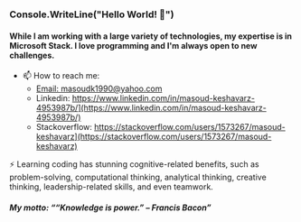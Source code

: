 ### Console.WriteLine("Hello World! 👋")

#### While I am working with a large variety of technologies, my expertise is in Microsoft Stack. I love programming and I'm always open to new challenges.

* 📫 How to reach me:
  * [Email: masoudk1990@yahoo.com](mailto:masoudk1990@yahoo.com)
  * Linkedin: https://www.linkedin.com/in/masoud-keshavarz-4953987b/](https://www.linkedin.com/in/masoud-keshavarz-4953987b/)
  * Stackoverflow: https://stackoverflow.com/users/1573267/masoud-keshavarz](https://stackoverflow.com/users/1573267/masoud-keshavarz)

⚡ Learning coding has stunning cognitive-related benefits, such as problem-solving, computational thinking, analytical thinking, creative thinking, leadership-related skills, and even teamwork.

##### My motto: ““Knowledge is power.” – Francis Bacon”

<!--
**masoudk1990/masoudk1990** is a ✨ _special_ ✨ repository because its `README.md` (this file) appears on your GitHub profile.

Here are some ideas to get you started:

- 🔭 I’m currently working on ...
- 🌱 I’m currently learning ...
- 👯 I’m looking to collaborate on ...
- 🤔 I’m looking for help with ...
- 💬 Ask me about ...
- 📫 How to reach me: ...
- 😄 Pronouns: ...
- ⚡ Fun fact: ...
-->
